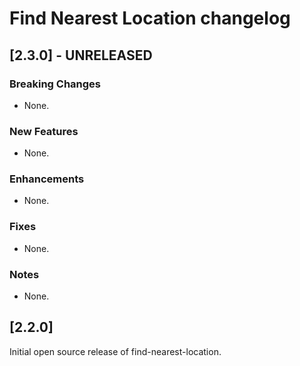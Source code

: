 # Find Nearest Location changelog

## [2.3.0] - UNRELEASED

### Breaking Changes
* None.

### New Features
* None.

### Enhancements
* None.

### Fixes
* None.

### Notes
* None.

## [2.2.0]

Initial open source release of find-nearest-location.